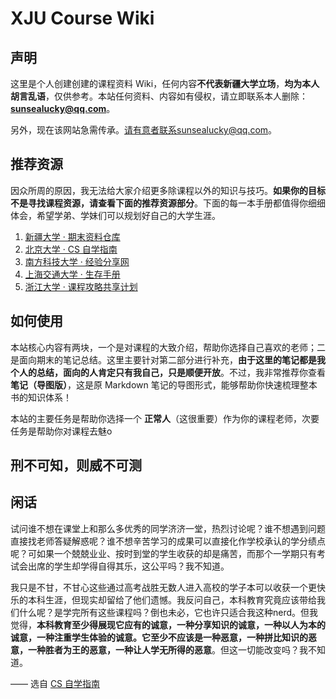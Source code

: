 # XJU Course Wiki

## 声明

这里是个人创建创建的课程资料 Wiki，任何内容**不代表新疆大学立场**，**均为本人胡言乱语**，仅供参考。本站任何资料、内容如有侵权，请立即联系本人删除：**sunsealucky@qq.com**。

另外，现在该网站急需传承。请有意者联系sunsealucky@qq.com。

## 推荐资源

因众所周的原因，我无法给大家介绍更多除课程以外的知识与技巧。**如果你的目标不是寻找课程资源，请查看下面的推荐资源部分**。下面的每一本手册都值得你细细体会，希望学弟、学妹们可以规划好自己的大学生涯。

1. [新疆大学 · 期末资料仓库](https://github.com/Indolent-Kawhi/XJU-Computing-Heart)
2. [北京大学 · CS 自学指南](https://csdiy.wiki/)
3. [南方科技大学 · 经验分享网](https://sustech-application.com/)
4. [上海交通大学 · 生存手册](https://survivesjtu.gitbook.io/survivesjtumanual)
5. [浙江大学 · 课程攻略共享计划](https://qsctech.github.io/zju-icicles/)

## 如何使用

本站核心内容有两块，一个是对课程的大致介绍，帮助你选择自己喜欢的老师；二是面向期末的笔记总结。这里主要针对第二部分进行补充，**由于这里的笔记都是我个人的总结，面向的人肯定只有我自己，只是顺便开放**。不过，我非常推荐你查看**笔记（导图版）**，这是原 Markdown 笔记的导图形式，能够帮助你快速梳理整本书的知识体系！

本站的主要任务是帮助你选择一个 **正常人**（这很重要）作为你的课程老师，次要任务是帮助你对课程去魅o

## 刑不可知，则威不可测

## 闲话

试问谁不想在课堂上和那么多优秀的同学济济一堂，热烈讨论呢？谁不想遇到问题直接找老师答疑解惑呢？谁不想辛苦学习的成果可以直接化作学校承认的学分绩点呢？可如果一个兢兢业业、按时到堂的学生收获的却是痛苦，而那个一学期只有考试会出席的学生却学得自得其乐，这公平吗？我不知道。

我只是不甘，不甘心这些通过高考战胜无数人进入高校的学子本可以收获一个更快乐的本科生涯，但现实却留给了他们遗憾。我反问自己，本科教育究竟应该带给我们什么呢？是学完所有这些课程吗？倒也未必，它也许只适合我这种nerd。但我觉得，**本科教育至少得展现它应有的诚意，一种分享知识的诚意，一种以人为本的诚意，一种注重学生体验的诚意。它至少不应该是一种恶意，一种拼比知识的恶意，一种胜者为王的恶意，一种让人学无所得的恶意**。但这一切能改变吗？我不知道。

—— 选自 [CS 自学指南](https://csdiy.wiki/%E5%90%8E%E8%AE%B0/)

<script src="https://giscus.app/client.js"
        data-repo="SunSeaLucky/xju-course-wiki"
        data-repo-id="R_kgDONf4gSg"
        data-category="Announcements"
        data-category-id="DIC_kwDONf4gSs4ClXwK"
        data-mapping="pathname"
        data-strict="0"
        data-reactions-enabled="1"
        data-emit-metadata="0"
        data-input-position="bottom"
        data-theme="light"
        data-lang="zh-CN"
        crossorigin="anonymous"
        async>
</script>
